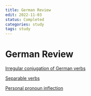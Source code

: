 ```yaml
---
title: German Review
edit: 2022-11-03
status: Completed
categories: study
tags: study
---
```


# German Review

<a href="https://guangyu-zhao.github.io/2022/German-irregular-conjugation-of-German-verbs/">Irregular conjugation of German verbs</a>

<a href="https://guangyu-zhao.github.io/2022/German-separable-verbs/">Separable verbs</a>

<a href="https://guangyu-zhao.github.io/2022/German-personal-pronoun-inflection/">Personal pronoun inflection</a>